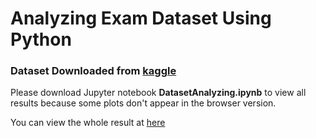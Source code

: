 # Analyzing Exam Dataset Using Python
### Dataset Downloaded from [kaggle](https://www.kaggle.com/datasets/edwardpaologuevarra/exam-score-april)


Please download Jupyter notebook <b>DatasetAnalyzing.ipynb</b> to view all results because some plots don't appear in the browser version.

You can view the whole result at [here](https://github.com/CompuSalle/Analyzing-Exam-Dataset/blob/main/Exam_Dataset-Jupyter%20Notebook.pdf)

